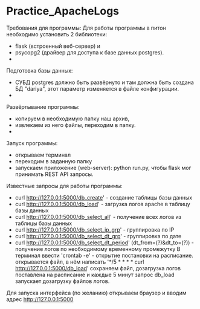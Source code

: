 # Practice_ApacheLogs
Требования для программы:
Для работы программы в питон необходимо установить 2 библиотеки: 
- flask (встроенный веб-сервер) и 
- psycopg2 (драйвер для доступа к базе данных postgres).
- 
Подготовка базы данных:
- СУБД postgres должно быть развёрнуто и там должна быть создана БД "dariya", этот параметр изменяется в файле конфигурации.
- 
Развёртывание программы: 
- копируем в необходимую папку наш архив, 
- извлекаем из него файлы, переходим в папку.
- 
Запуск программы:
- открываем терминал
- переходим в заданную папку
- запускаем приложение (web-server): python run.py, 
чтобы flask мог принимать REST API запросы.

Известные запросы для работы программы: 
- curl http://127.0.0.1:5000/db_create' - создание таблицы базы данных
- curl http://127.0.0.1:5000/db_load' - загрузка логов apache в таблицу базы данных
- curl http://127.0.0.1:5000/db_select_all' - получение всех логов из таблицы базы данных
- curl http://127.0.0.1:5000/db_select_ip_grp' - группировка по IP
- curl http://127.0.0.1:5000/db_select_dt_grp' - группировка по дате
- curl http://127.0.0.1:5000/db_select_dt_period' (dt_from=(?)&dt_to=(?)) - получение логов по необходимому временному промежутку
В терминал ввести 'crontab -e' - открытие постановки на расписание.
открывается файл, в нём написать '*/5 * * * * curl http://127.0.0.1:5000/db_load'
сохраняем файл, дозагрузка логов поставлена на расписание и каждые 5 минут запрос db_load запускает дозагрузку файлов логов.


Для запуска интерфейса (по желанию) открываем браузер и вводим адрес http://127.0.0.1:5000
